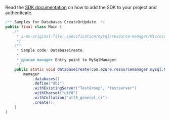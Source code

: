 Read the [SDK documentation](https://github.com/Azure/azure-sdk-for-java/blob/azure-resourcemanager-mysql_1.0.2/sdk/mysql/azure-resourcemanager-mysql/README.md) on how to add the SDK to your project and authenticate.

```java
/** Samples for Databases CreateOrUpdate. */
public final class Main {
    /*
     * x-ms-original-file: specification/mysql/resource-manager/Microsoft.DBforMySQL/stable/2017-12-01/examples/DatabaseCreate.json
     */
    /**
     * Sample code: DatabaseCreate.
     *
     * @param manager Entry point to MySqlManager.
     */
    public static void databaseCreate(com.azure.resourcemanager.mysql.MySqlManager manager) {
        manager
            .databases()
            .define("db1")
            .withExistingServer("TestGroup", "testserver")
            .withCharset("utf8")
            .withCollation("utf8_general_ci")
            .create();
    }
}
```
